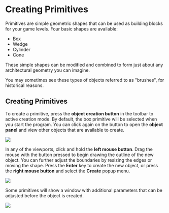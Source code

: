 # Creating Primitives

Primitives are simple geometric shapes that can be used as building blocks for your game levels. Four basic shapes are available:
- Box
- Wedge
- Cylinder
- Cone

These simple shapes can be modified and combined to form just about any architectural geometry you can imagine.

You may sometimes see these types of objects referred to as "brushes", for historical reasons.

## Creating Primitives

To create a primitive, press the **object creation button** in the toolbar to active creation mode. By default, the box primitive will be selected when you start the program. You can click again on the button to open the **object panel** and view other objects that are available to create.

![](https://github.com/UltraEngine/Documentation/blob/master/Images/objectpanel.png?raw=true)

In any of the viewports, click and hold the **left mouse button**. Drag the mouse with the button pressed to begin drawing the outline of the new object. You can further adjust the boundaries by resizing the edges or moving the shape. Press the **Enter** key to create the new object, or press the **right mouse button** and select the **Create** popup menu.

![](https://github.com/UltraEngine/Documentation/blob/master/Images/createbox.gif?raw=true)

Some primitives will show a window with additional parameters that can be adjusted before the object is created.

![](https://github.com/UltraEngine/Documentation/blob/master/Images/createcylinder.png?raw=true)
